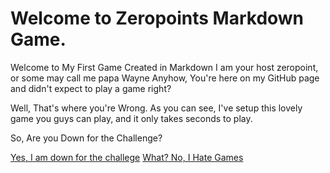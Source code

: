 <!-- Game Has initiated -->

# Welcome to Zeropoints Markdown Game.
Welcome to My First Game Created in Markdown
I am your host zeropoint, or some may call me papa Wayne
Anyhow, You're here on my GitHub page and didn't expect to play a game right?

Well, That's where you're Wrong.
As you can see, I've setup this lovely game you guys can play, and it only takes seconds to play.

So, Are you Down for the Challenge? 

[Yes, I am down for the challege](/game/section1/hello.md)
[What? No, I Hate Games](https://youtu.be/ITY-fJJnPNQ)

<!-- Game Has Loaded -->